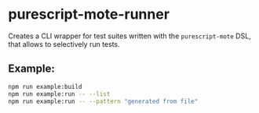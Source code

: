 purescript-mote-runner
==

Creates a CLI wrapper for test suites written with the `purescript-mote` DSL,
that allows to selectively run tests.

## Example:

```sh
npm run example:build
npm run example:run -- --list
npm run example:run -- --pattern "generated from file"
```
